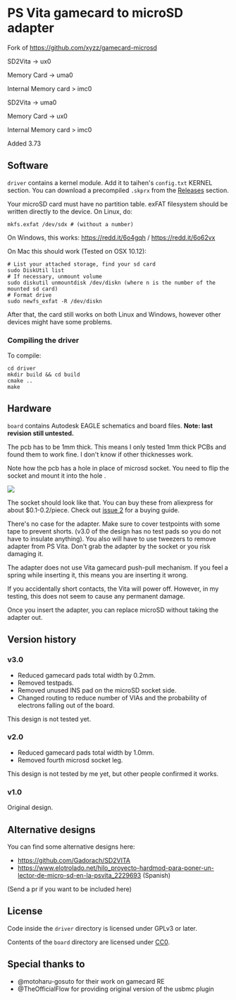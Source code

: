 # PS Vita gamecard to microSD adapter
Fork of https://github.com/xyzz/gamecard-microsd

SD2Vita -> ux0

Memory Card -> uma0

Internal Memory card > imc0


SD2Vita -> uma0

Memory Card -> ux0

Internal Memory card > imc0

Added 3.73


## Software

`driver` contains a kernel module. Add it to taihen's `config.txt` KERNEL section. You can download a precompiled `.skprx` from the [Releases](https://github.com/xyzz/gamecard-microsd/releases) section.

Your microSD card must have no partition table. exFAT filesystem should be written directly to the device. On Linux, do:

```
mkfs.exfat /dev/sdx # (without a number)
```

On Windows, this works: https://redd.it/6o4gqh / https://redd.it/6o62vx

On Mac this should work (Tested on OSX 10.12):

```
# List your attached storage, find your sd card
sudo DiskUtil list
# If necessary, unmount volume
sudo diskutil unmountdisk /dev/diskn (where n is the number of the mounted sd card)
# Format drive
sudo newfs_exfat -R /dev/diskn  
```

After that, the card still works on both Linux and Windows, however other devices might have some problems.

### Compiling the driver

To compile:

```
cd driver
mkdir build && cd build
cmake ..
make
```

## Hardware

`board` contains Autodesk EAGLE schematics and board files. **Note: last revision still untested.**

The pcb has to be 1mm thick. This means I only tested 1mm thick PCBs and found them to work fine. I don't know if other thicknesses work.

Note how the pcb has a hole in place of microsd socket. You need to flip the socket and mount it into the hole .

![](https://i.imgur.com/5X5qVBu.jpg)

The socket should look like that. You can buy these from aliexpress for about $0.1-0.2/piece. Check out [issue 2](https://github.com/xyzz/gamecard-microsd/issues/2) for a buying guide.

There's no case for the adapter. Make sure to cover testpoints with some tape to prevent shorts. (v3.0 of the design has no test pads so you do not have to insulate anything). You also will have to use tweezers to remove adapter from PS Vita. Don't grab the adapter by the socket or you risk damaging it.

The adapter does not use Vita gamecard push-pull mechanism. If you feel a spring while inserting it, this means you are inserting it wrong.

If you accidentally short contacts, the Vita will power off. However, in my testing, this does not seem to cause any permanent damage.

Once you insert the adapter, you can replace microSD without taking the adapter out.

## Version history

### v3.0

* Reduced gamecard pads total width by 0.2mm.
* Removed testpads.
* Removed unused INS pad on the microSD socket side.
* Changed routing to reduce number of VIAs and the probability of electrons falling out of the board.

This design is not tested yet.

### v2.0

* Reduced gamecard pads total width by 1.0mm.
* Removed fourth microsd socket leg.

This design is not tested by me yet, but other people confirmed it works.

### v1.0

Original design.

## Alternative designs

You can find some alternative designs here:

* https://github.com/Gadorach/SD2VITA
* https://www.elotrolado.net/hilo_proyecto-hardmod-para-poner-un-lector-de-micro-sd-en-la-psvita_2229693 (Spanish)

(Send a pr if you want to be included here)

## License

Code inside the `driver` directory is licensed under GPLv3 or later.

Contents of the `board` directory are licensed under [CC0](https://creativecommons.org/publicdomain/zero/1.0/).

## Special thanks to

* @motoharu-gosuto for their work on gamecard RE
* @TheOfficialFlow for providing original version of the usbmc plugin
